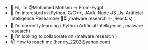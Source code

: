 - 👋 Hi, I’m @Mohamed Mohsen -> From-Eygpt 
- 👀 I’m interested in (Python, C/C++, JAVA, Node.JS ,Js, Artificial Intelligence Researcher 🔬⏳ ,malware research ✨ ,ReactJs)
- 🌱 I’m currently learning ( Python Artificial Intelligence  , malware research)  
- 💞️ I’m looking to collaborate on (malware research )
- 📫 How to reach me (henrry_2202@yahoo.com)
<!---
RootX22/RootX22 is a ✨ special ✨ repository because its `README.md` (this file) appears on your GitHub profile.
You can click the Preview link to take a look at your changes.
--->
